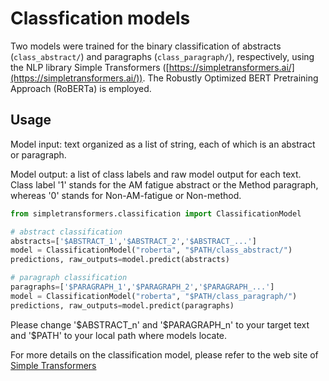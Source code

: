 # Classfication models

Two models were trained for the binary classification of abstracts (`class_abstract/`) and paragraphs (`class_paragraph/`), respectively, using the NLP library Simple Transformers ([https://simpletransformers.ai/](https://simpletransformers.ai/)). 
The Robustly Optimized BERT Pretraining Approach (RoBERTa) is employed.


## Usage

Model input: text organized as a list of string, each of which is an abstract or paragraph.

Model output: a list of class labels and raw model output for each text. Class label '1' stands for the AM fatigue abstract or the Method paragraph, whereas '0' stands for Non-AM-fatigue or Non-method.  

``` python
from simpletransformers.classification import ClassificationModel

# abstract classification
abstracts=['$ABSTRACT_1','$ABSTRACT_2','$ABSTRACT_...']
model = ClassificationModel("roberta", "$PATH/class_abstract/")
predictions, raw_outputs=model.predict(abstracts)

# paragraph classification
paragraphs=['$PARAGRAPH_1','$PARAGRAPH_2','$PARAGRAPH_...']
model = ClassificationModel("roberta", "$PATH/class_paragraph/")
predictions, raw_outputs=model.predict(paragraphs)
```

Please change '\$ABSTRACT_n' and '\$PARAGRAPH_n' to your target text and '\$PATH' to your local path where models locate.

For more details on the classification model, please refer to the web site of [Simple Transformers](https://simpletransformers.ai/)
